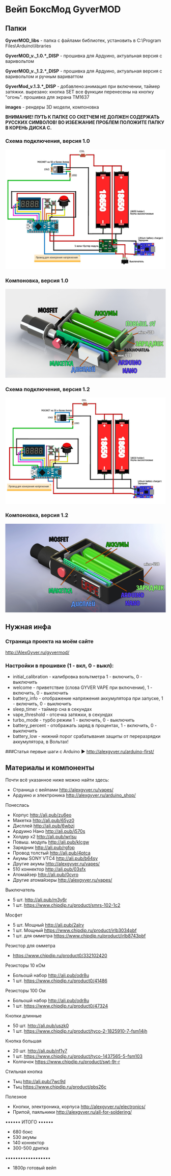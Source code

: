 # Вейп БоксМод GyverMOD

## Папки

**GyverMOD_libs** - папка с файлами библиотек, установить в C:\Program Files\Arduino\libraries
  
**GyverMOD_v._1.0.*_DISP** - прошивка для Ардуино, актуальная версия с варивольтом

**GyverMOD_v._1.2.*_DISP** - прошивка для Ардуино, актуальная версия с варивольтом и ручным вариваттом

**GyverMod_v.1.3.*_DISP** - добавлено:анимация при включении, таймер затяжки. вырезано: кнопка SET все функции перенесены на кнопку "огонь". прошивка для экрана TM1637

**images** - рендеры 3D модели, компоновка

**ВНИМАНИЕ! ПУТЬ К ПАПКЕ СО СКЕТЧЕМ НЕ ДОЛЖЕН СОДЕРЖАТЬ РУССКИХ СИМВОЛОВ!
ВО ИЗБЕЖАНИЕ ПРОБЛЕМ ПОЛОЖИТЕ ПАПКУ В КОРЕНЬ ДИСКА С.**

### Схема подключения, версия 1.0
![GyverMOD 1.0](https://github.com/AlexGyver/GyverMOD/blob/master/scheme_1.0.jpg)

### Компоновка, версия 1.0
![GyverMOD 1.0](https://github.com/AlexGyver/GyverMOD/blob/master/images/GM%201.0/comp1.jpg)

### Схема подключения, версия 1.2
![GyverMOD 1.0](https://github.com/AlexGyver/GyverMOD/blob/master/scheme_1.2.jpg)

### Компоновка, версия 1.2
![GyverMOD 1.0](https://github.com/AlexGyver/GyverMOD/blob/master/images/GM%201.2/comp3.jpg)

## Нужная инфа
### Страница проекта на моём сайте
http://AlexGyver.ru/gyvermod/

### Настройки в прошивке (1 - вкл, 0 - выкл): 
* initial_calibration - калибровка вольтметра 1 - включить, 0 - выключить
* welcome - приветствие (слова GYVER VAPE при включении), 1 - включить, 0 - выключить
* battery_info - отображение напряжения аккумулятора при запуске, 1 - включить, 0 - выключить
* sleep_timer - таймер сна в секундах
* vape_threshold - отсечка затяжки, в секундах
* turbo_mode - турбо режим 1 - включить, 0 - выключить
* battery_percent - отображать заряд в процентах, 1 - включить, 0 - выключить
* battery_low - нижний порог срабатывания защиты от переразрядки аккумулятора, в Вольтах!

###Статья первые шаги с Arduino
► http://alexgyver.ru/arduino-first/

##  Материалы и компоненты
Почти всё указанное ниже можно найти здесь:
- Страница с вейпами http://alexgyver.ru/vapes/
- Ардуино и электроника http://alexgyver.ru/arduino_shop/

Понеслась
* Корпус http://ali.pub/zu6eo
* Макетка http://ali.pub/65yz0
* Дисплей http://ali.pub/6wbzj
* Ардуино Нано http://ali.pub/j570s
* Холдер х2 http://ali.pub/wrlsu
* Повыш. модуль http://ali.pub/klcgw
* Зарядник http://ali.pub/rgfop
* Провод толстый http://ali.pub/4ptca
* Акумы SONY VTС4 http://ali.pub/b64sy
* Другие акумы http://alexgyver.ru/vapes/
* 510 коннектор http://ali.pub/03sfx
* Атомайзер http://ali.pub/0cvro
* Другие атомайзеры http://alexgyver.ru/vapes/

Выключатель
* 5 шт. http://ali.pub/m3y6r
* 1 шт. https://www.chipdip.ru/product/smrs-102-1c2

Мосфет 
* 5 шт. Мощный http://ali.pub/2alrv
* 1 шт. Мощный https://www.chipdip.ru/product/irlb3034pbf
* 1 шт. для омметра https://www.chipdip.ru/product/irlb8743pbf

Резистор для омметра
* https://www.chipdip.ru/product0/332102420

Резисторы 10 кОм
* Больошй набор http://ali.pub/odr8u
* 1 шт. https://www.chipdip.ru/product0/41486

Резисторы 100 Ом
* Больошй набор http://ali.pub/odr8u
* 1 шт. https://www.chipdip.ru/product0/47324

Кнопки длинные 
* 50 шт. http://ali.pub/uszk0
* 1 шт. https://www.chipdip.ru/product/tyco-2-1825910-7-fsm14jh

Кнопка большая 
* 20 шт. http://ali.pub/nf1y7
* 1 шт. https://www.chipdip.ru/product/tyco-1437565-5-fsm103
* Колпачок https://www.chipdip.ru/product/swt-9r-r

Стильная кнопка
* Тыц http://ali.pub/7wc9d
* Тыц https://www.chipdip.ru/product/pbs26c

Полезное
* Кнопки, электроника, корпуса http://alexgyver.ru/electronics/
* Припой, паяльники http://alexgyver.ru/all-for-soldering/

•••••• ИТОГО ••••••
* 680 бокс
* 530 акумы
* 140 коннектор
* 300-500 дрипка

••••••••••••••••••
* 1800р готовый вейп
